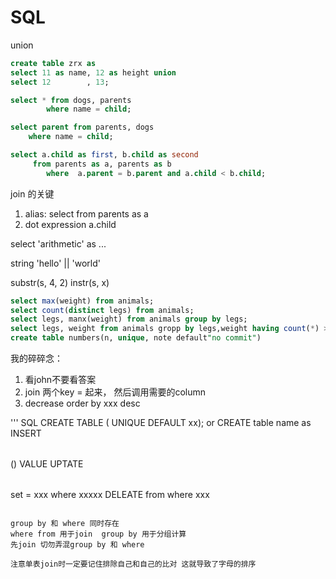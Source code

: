# SQL
union

``` SQL
create table zrx as 
select 11 as name, 12 as height union
select 12        , 13;

select * from dogs, parents
        where name = child;

select parent from parents, dogs
    where name = child;

select a.child as first, b.child as second
     from parents as a, parents as b
        where  a.parent = b.parent and a.child < b.child;
```

join 的关键
1. alias: select from parents as a
2. dot expression a.child

select 'arithmetic' as ...

string
'hello' || 'world'

substr(s, 4, 2)
instr(s, x)

``` SQL
select max(weight) from animals;
select count(distinct legs) from animals;
select legs, manx(weight) from animals group by legs;
select legs, weight from animals gropp by legs,weight having count(*) > 1;
create table numbers(n, unique, note default"no commit")
```
我的碎碎念：
1. 看john不要看答案
2. join 两个key = 起来， 然后调用需要的column
3. decrease order by xxx desc

''' SQL
CREATE TABLE <table name> (<column name> UNIQUE DEFAULT xx);     or  CREATE table name as
INSERT <table name> (<column name>) VALUE 
UPTATE <table name> set <column name> = xxx where xxxxx
DELEATE from <t b> where xxx
```

group by 和 where 同时存在
where from 用于join  group by 用于分组计算
先join 切勿弄混group by 和 where

注意单表join时一定要记住排除自己和自己的比对 这就导致了字母的排序
